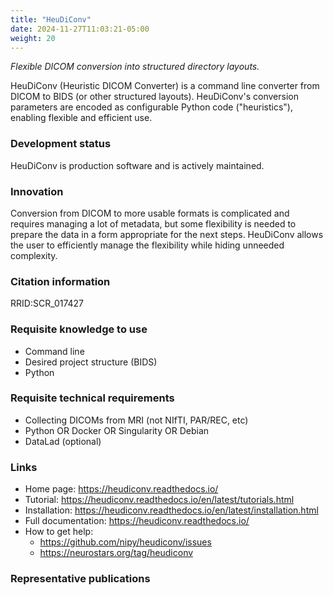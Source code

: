 ```yaml
---
title: "HeuDiConv"
date: 2024-11-27T11:03:21-05:00
weight: 20
---
```


*Flexible DICOM conversion into structured directory layouts.*

HeuDiConv (Heuristic DICOM Converter) is a command line converter from DICOM to BIDS (or other structured layouts).  HeuDiConv's conversion parameters are encoded as configurable Python code ("heuristics"), enabling flexible and efficient use.

### Development status

HeuDiConv is production software and is actively maintained.

### Innovation

Conversion from DICOM to more usable formats is complicated and requires managing a lot of metadata, but some flexibility is needed to prepare the data in a form appropriate for the next steps.  HeuDiConv allows the user to efficiently manage the flexibility while hiding unneeded complexity.

### Citation information

RRID:SCR_017427

### Requisite knowledge to use

- Command line
- Desired project structure (BIDS)
- Python

### Requisite technical requirements

- Collecting DICOMs from MRI (not NIfTI, PAR/REC, etc)
- Python OR Docker OR Singularity OR Debian
- DataLad (optional)

### Links

- Home page: https://heudiconv.readthedocs.io/
- Tutorial: https://heudiconv.readthedocs.io/en/latest/tutorials.html
- Installation: https://heudiconv.readthedocs.io/en/latest/installation.html
- Full documentation: https://heudiconv.readthedocs.io/
- How to get help:
  - https://github.com/nipy/heudiconv/issues
  - https://neurostars.org/tag/heudiconv

### Representative publications
